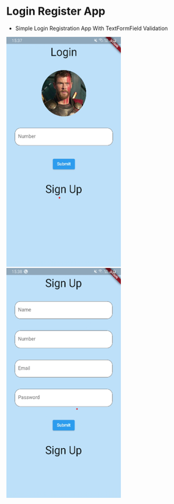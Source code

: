 # Login Register App

-  Simple Login Registration App With TextFormField Validation

<img src="assets/login.png" width="300" height="600">
<img src="assets/signup.png" width="300" height="600">
